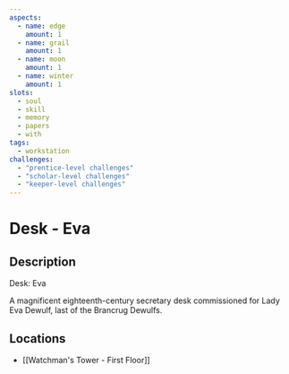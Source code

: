 ```yaml
---
aspects:
  - name: edge
    amount: 1
  - name: grail
    amount: 1
  - name: moon
    amount: 1
  - name: winter
    amount: 1
slots:
  - soul
  - skill
  - memory
  - papers
  - with
tags:
  - workstation
challenges:
  - "prentice-level challenges"
  - "scholar-level challenges"
  - "keeper-level challenges"
---
```


# Desk - Eva

## Description
Desk: Eva

A magnificent eighteenth-century secretary desk commissioned for Lady Eva Dewulf, last of the Brancrug Dewulfs.
## Locations
- [[Watchman's Tower - First Floor]]